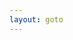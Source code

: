 ```yaml
---
layout: goto
---
```


<script>
    window.location.href = "{% link _posts/wechat/2018-7-15-wechat.md %}"
</script>